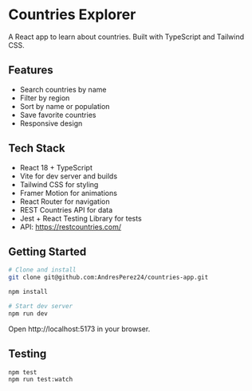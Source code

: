 # Countries Explorer

A React app to learn about countries. Built with TypeScript and Tailwind CSS.

## Features

- Search countries by name
- Filter by region
- Sort by name or population
- Save favorite countries
- Responsive design

## Tech Stack

- React 18 + TypeScript
- Vite for dev server and builds
- Tailwind CSS for styling
- Framer Motion for animations
- React Router for navigation
- REST Countries API for data
- Jest + React Testing Library for tests
- API: https://restcountries.com/

## Getting Started

```bash
# Clone and install
git clone git@github.com:AndresPerez24/countries-app.git

npm install

# Start dev server
npm run dev
```

Open http://localhost:5173 in your browser.


## Testing

```bash
npm test
npm run test:watch
```

